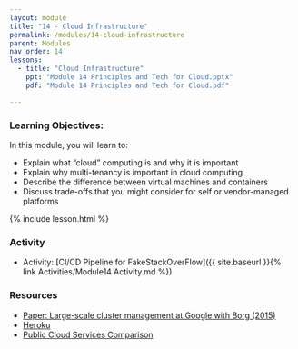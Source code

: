 ```yaml
---
layout: module
title: "14 - Cloud Infrastructure"
permalink: /modules/14-cloud-infrastructure
parent: Modules
nav_order: 14
lessons: 
  - title: "Cloud Infrastructure"
    ppt: "Module 14 Principles and Tech for Cloud.pptx"
    pdf: "Module 14 Principles and Tech for Cloud.pdf"

---
```

### Learning Objectives:
In this module, you will learn to:
* Explain what “cloud” computing is and why it is important
* Explain why multi-tenancy is important in cloud computing
* Describe the difference between virtual machines and containers
* Discuss trade-offs that you might consider for self or vendor-managed platforms

{% include lesson.html %}

### Activity
* Activity: [CI/CD Pipeline for FakeStackOverFlow]({{ site.baseurl }}{% link Activities/Module14 Activity.md %})

### Resources
* [Paper: Large-scale cluster management at Google with Borg (2015)](https://research.google/pubs/pub43438/)
* [Heroku](https://www.heroku.com/)
* [Public Cloud Services Comparison](https://comparecloud.in/)


